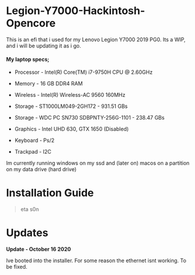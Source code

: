 # Legion-Y7000-Hackintosh-Opencore
This is an efi that i used for my Lenovo Legion Y7000 2019 PG0. Its a WIP, and i will be updating it as i go.

#### My laptop specs; 

 - Processor - Intel(R) Core(TM) i7-9750H CPU @ 2.60GHz

 - Memory - 16 GB DDR4 RAM

 - Wireless - Intel(R) Wireless-AC 9560 160MHz

 - Storage - ST1000LM049-2GH172 - 931.51 GBs

 - Storage - WDC PC SN730 SDBPNTY-256G-1101 - 238.47 GBs

 - Graphics - Intel UHD 630, GTX 1650 (Disabled)

 - Keyboard - Ps/2

 - Trackpad - I2C


Im currently running windows on my ssd and (later on) macos on a partition on my data drive (hard drive)

# Installation Guide

> eta s0n

# Updates

**Update - October 16 2020**

Ive booted into the installer. For some reason the ethernet isnt working. To be fixed.

